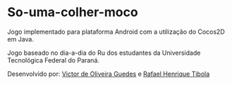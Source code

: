 # So-uma-colher-moco

Jogo implementado para plataforma Android com a utilização do Cocos2D em Java.

Jogo baseado no dia-a-dia do Ru dos estudantes da Universidade Tecnológica Federal do Paraná.

Desenvolvido por:
[Victor de Oliveira Guedes](http://github.com/VictorGuedes) e
[Rafael Henrique Tibola](http://github.com/Tibola)
